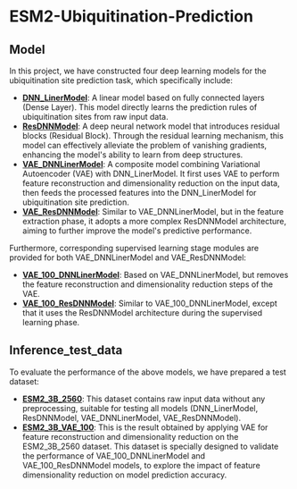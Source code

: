 # ESM2-Ubiquitination-Prediction

## Model

In this project, we have constructed four deep learning models for the ubiquitination site prediction task, which specifically include:

- [**DNN_LinerModel**](https://github.com/EUP-laboratory/ESM2-Ubiquitination-Prediction/tree/main/Model/DNNLinerModel): A linear model based on fully connected layers (Dense Layer). This model directly learns the prediction rules of ubiquitination sites from raw input data.
- [**ResDNNModel**](https://github.com/EUP-laboratory/ESM2-Ubiquitination-Prediction/tree/main/Model/ResDNNModel): A deep neural network model that introduces residual blocks (Residual Block). Through the residual learning mechanism, this model can effectively alleviate the problem of vanishing gradients, enhancing the model's ability to learn from deep structures.
- **[VAE_DNNLinerModel](https://github.com/EUP-laboratory/ESM2-Ubiquitination-Prediction/tree/main/Model/VAE_DNNLinerModel)**: A composite model combining Variational Autoencoder (VAE) with DNN_LinerModel. It first uses VAE to perform feature reconstruction and dimensionality reduction on the input data, then feeds the processed features into the DNN_LinerModel for ubiquitination site prediction.
- **[VAE_ResDNNModel](https://github.com/EUP-laboratory/ESM2-Ubiquitination-Prediction/tree/main/Model/VAE_ResDNNModel)**: Similar to VAE_DNNLinerModel, but in the feature extraction phase, it adopts a more complex ResDNNModel architecture, aiming to further improve the model's predictive performance.

Furthermore, corresponding supervised learning stage modules are provided for both VAE_DNNLinerModel and VAE_ResDNNModel:

- **[VAE_100_DNNLinerModel](https://github.com/EUP-laboratory/ESM2-Ubiquitination-Prediction/tree/main/Model/VAE_100_DNNLinerModel)**: Based on VAE_DNNLinerModel, but removes the feature reconstruction and dimensionality reduction steps of the VAE.
- [**VAE_100_ResDNNModel**](https://github.com/EUP-laboratory/ESM2-Ubiquitination-Prediction/tree/main/Model/VAE_100_ResDNNModel): Similar to VAE_100_DNNLinerModel, except that it uses the ResDNNModel architecture during the supervised learning phase.

## Inference_test_data

To evaluate the performance of the above models, we have prepared a test dataset:

- **[ESM2_3B_2560](https://github.com/EUP-laboratory/ESM2-Ubiquitination-Prediction/tree/main/Inference_test_data/ESM2_3B_2560)**: This dataset contains raw input data without any preprocessing, suitable for testing all models (DNN_LinerModel, ResDNNModel, VAE_DNNLinerModel, VAE_ResDNNModel).
- [**ESM2_3B_VAE_100**](https://github.com/EUP-laboratory/ESM2-Ubiquitination-Prediction/tree/main/Inference_test_data/ESM2_3B_VAE_100): This is the result obtained by applying VAE for feature reconstruction and dimensionality reduction on the ESM2_3B_2560 dataset. This dataset is specially designed to validate the performance of VAE_100_DNNLinerModel and VAE_100_ResDNNModel models, to explore the impact of feature dimensionality reduction on model prediction accuracy.
